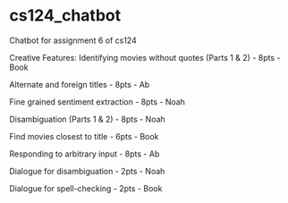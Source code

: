 # cs124_chatbot
Chatbot for assignment 6 of cs124

Creative Features:
Identifying movies without quotes (Parts 1 & 2) - 8pts - Book 

Alternate and foreign titles - 8pts - Ab

Fine grained sentiment extraction - 8pts - Noah

Disambiguation (Parts 1 & 2) - 8pts - Noah

Find movies closest to title - 6pts - Book

Responding to arbitrary input - 8pts - Ab

Dialogue for disambiguation - 2pts - Noah

Dialogue for spell-checking - 2pts - Book


